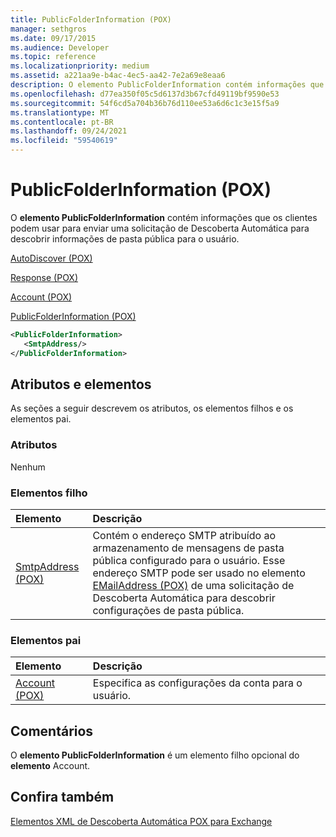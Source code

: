 ```yaml
---
title: PublicFolderInformation (POX)
manager: sethgros
ms.date: 09/17/2015
ms.audience: Developer
ms.topic: reference
ms.localizationpriority: medium
ms.assetid: a221aa9e-b4ac-4ec5-aa42-7e2a69e8eaa6
description: O elemento PublicFolderInformation contém informações que os clientes podem usar para enviar uma solicitação de Descoberta Automática para descobrir informações de pasta pública para o usuário.
ms.openlocfilehash: d77ea350f05c5d6137d3b67cfd49119bf9590e53
ms.sourcegitcommit: 54f6cd5a704b36b76d110ee53a6d6c1c3e15f5a9
ms.translationtype: MT
ms.contentlocale: pt-BR
ms.lasthandoff: 09/24/2021
ms.locfileid: "59540619"
---
```

# <a name="publicfolderinformation-pox"></a>PublicFolderInformation (POX)

O **elemento PublicFolderInformation** contém informações que os clientes podem usar para enviar uma solicitação de Descoberta Automática para descobrir informações de pasta pública para o usuário. 
  
[AutoDiscover (POX)](autodiscover-pox.md)
  
[Response (POX)](response-pox.md)
  
[Account (POX)](account-pox.md)
  
[PublicFolderInformation (POX)](publicfolderinformation-pox.md)
  
```XML
<PublicFolderInformation>
   <SmtpAddress/>
</PublicFolderInformation>
```

## <a name="attributes-and-elements"></a>Atributos e elementos

As seções a seguir descrevem os atributos, os elementos filhos e os elementos pai.
  
### <a name="attributes"></a>Atributos

Nenhum
  
### <a name="child-elements"></a>Elementos filho

|**Elemento**|**Descrição**|
|:-----|:-----|
|[SmtpAddress (POX)](smtpaddress-pox.md) <br/> |Contém o endereço SMTP atribuído ao armazenamento de mensagens de pasta pública configurado para o usuário. Esse endereço SMTP pode ser usado no elemento [EMailAddress (POX)](emailaddress-pox.md) de uma solicitação de Descoberta Automática para descobrir configurações de pasta pública.  <br/> |
   
### <a name="parent-elements"></a>Elementos pai

|**Elemento**|**Descrição**|
|:-----|:-----|
|[Account (POX)](account-pox.md) <br/> |Especifica as configurações da conta para o usuário.  <br/> |
   
## <a name="remarks"></a>Comentários

O **elemento PublicFolderInformation** é um elemento filho opcional do **elemento** Account. 
  
## <a name="see-also"></a>Confira também



[Elementos XML de Descoberta Automática POX para Exchange](pox-autodiscover-xml-elements-for-exchange.md)

